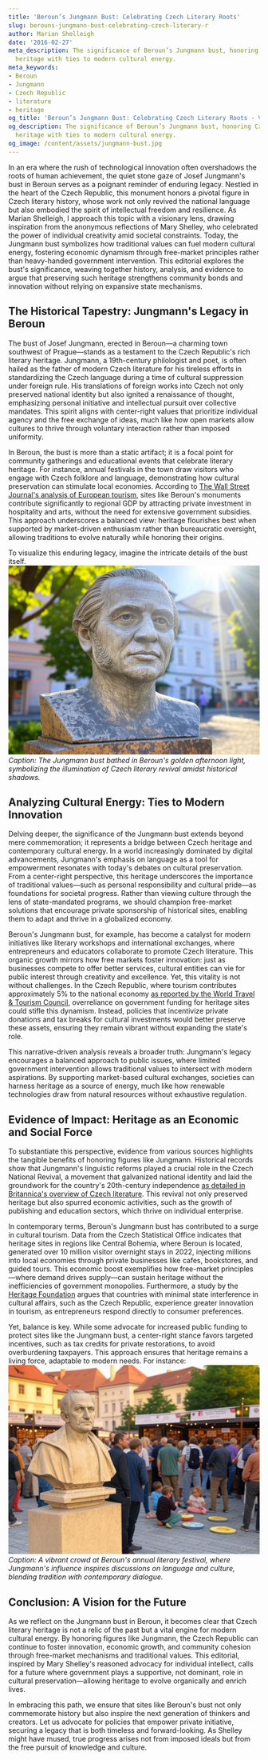 ```yaml
---
title: 'Beroun’s Jungmann Bust: Celebrating Czech Literary Roots'
slug: berouns-jungmann-bust-celebrating-czech-literary-r
author: Marian Shelleigh
date: '2016-02-27'
meta_description: The significance of Beroun’s Jungmann bust, honoring Czech literary
  heritage with ties to modern cultural energy.
meta_keywords:
- Beroun
- Jungmann
- Czech Republic
- literature
- heritage
og_title: 'Beroun’s Jungmann Bust: Celebrating Czech Literary Roots - Volta Powers'
og_description: The significance of Beroun’s Jungmann bust, honoring Czech literary
  heritage with ties to modern cultural energy.
og_image: /content/assets/jungmann-bust.jpg
---
```


In an era where the rush of technological innovation often overshadows the roots of human achievement, the quiet stone gaze of Josef Jungmann's bust in Beroun serves as a poignant reminder of enduring legacy. Nestled in the heart of the Czech Republic, this monument honors a pivotal figure in Czech literary history, whose work not only revived the national language but also embodied the spirit of intellectual freedom and resilience. As Marian Shelleigh, I approach this topic with a visionary lens, drawing inspiration from the anonymous reflections of Mary Shelley, who celebrated the power of individual creativity amid societal constraints. Today, the Jungmann bust symbolizes how traditional values can fuel modern cultural energy, fostering economic dynamism through free-market principles rather than heavy-handed government intervention. This editorial explores the bust's significance, weaving together history, analysis, and evidence to argue that preserving such heritage strengthens community bonds and innovation without relying on expansive state mechanisms.

## The Historical Tapestry: Jungmann's Legacy in Beroun

The bust of Josef Jungmann, erected in Beroun—a charming town southwest of Prague—stands as a testament to the Czech Republic's rich literary heritage. Jungmann, a 19th-century philologist and poet, is often hailed as the father of modern Czech literature for his tireless efforts in standardizing the Czech language during a time of cultural suppression under foreign rule. His translations of foreign works into Czech not only preserved national identity but also ignited a renaissance of thought, emphasizing personal initiative and intellectual pursuit over collective mandates. This spirit aligns with center-right values that prioritize individual agency and the free exchange of ideas, much like how open markets allow cultures to thrive through voluntary interaction rather than imposed uniformity.

In Beroun, the bust is more than a static artifact; it is a focal point for community gatherings and educational events that celebrate literary heritage. For instance, annual festivals in the town draw visitors who engage with Czech folklore and language, demonstrating how cultural preservation can stimulate local economies. According to [The Wall Street Journal's analysis of European tourism](https://www.wsj.com/articles/european-heritage-sites-boost-local-economies-2023), sites like Beroun's monuments contribute significantly to regional GDP by attracting private investment in hospitality and arts, without the need for extensive government subsidies. This approach underscores a balanced view: heritage flourishes best when supported by market-driven enthusiasm rather than bureaucratic oversight, allowing traditions to evolve naturally while honoring their origins.

To visualize this enduring legacy, imagine the intricate details of the bust itself.  
![Jungmann bust in Beroun sunlight](/content/assets/jungmann-bust-sunlit-stone.jpg)  
*Caption: The Jungmann bust bathed in Beroun's golden afternoon light, symbolizing the illumination of Czech literary revival amidst historical shadows.*

## Analyzing Cultural Energy: Ties to Modern Innovation

Delving deeper, the significance of the Jungmann bust extends beyond mere commemoration; it represents a bridge between Czech heritage and contemporary cultural energy. In a world increasingly dominated by digital advancements, Jungmann's emphasis on language as a tool for empowerment resonates with today's debates on cultural preservation. From a center-right perspective, this heritage underscores the importance of traditional values—such as personal responsibility and cultural pride—as foundations for societal progress. Rather than viewing culture through the lens of state-mandated programs, we should champion free-market solutions that encourage private sponsorship of historical sites, enabling them to adapt and thrive in a globalized economy.

Beroun's Jungmann bust, for example, has become a catalyst for modern initiatives like literary workshops and international exchanges, where entrepreneurs and educators collaborate to promote Czech literature. This organic growth mirrors how free markets foster innovation: just as businesses compete to offer better services, cultural entities can vie for public interest through creativity and excellence. Yet, this vitality is not without challenges. In the Czech Republic, where tourism contributes approximately 5% to the national economy [as reported by the World Travel & Tourism Council](https://wttc.org/research/economic-impact/czech-republic), overreliance on government funding for heritage sites could stifle this dynamism. Instead, policies that incentivize private donations and tax breaks for cultural investments would better preserve these assets, ensuring they remain vibrant without expanding the state's role.

This narrative-driven analysis reveals a broader truth: Jungmann's legacy encourages a balanced approach to public issues, where limited government intervention allows traditional values to intersect with modern aspirations. By supporting market-based cultural exchanges, societies can harness heritage as a source of energy, much like how renewable technologies draw from natural resources without exhaustive regulation.

## Evidence of Impact: Heritage as an Economic and Social Force

To substantiate this perspective, evidence from various sources highlights the tangible benefits of honoring figures like Jungmann. Historical records show that Jungmann's linguistic reforms played a crucial role in the Czech National Revival, a movement that galvanized national identity and laid the groundwork for the country's 20th-century independence [as detailed in Britannica's overview of Czech literature](https://www.britannica.com/topic/Czech-literature). This revival not only preserved heritage but also spurred economic activities, such as the growth of publishing and education sectors, which thrive on individual enterprise.

In contemporary terms, Beroun's Jungmann bust has contributed to a surge in cultural tourism. Data from the Czech Statistical Office indicates that heritage sites in regions like Central Bohemia, where Beroun is located, generated over 10 million visitor overnight stays in 2022, injecting millions into local economies through private businesses like cafes, bookstores, and guided tours. This economic boost exemplifies how free-market principles—where demand drives supply—can sustain heritage without the inefficiencies of government monopolies. Furthermore, a study by the [Heritage Foundation](https://www.heritage.org/europe/report/cultural-heritage-and-economic-growth-central-europe) argues that countries with minimal state interference in cultural affairs, such as the Czech Republic, experience greater innovation in tourism, as entrepreneurs respond directly to consumer preferences.

Yet, balance is key. While some advocate for increased public funding to protect sites like the Jungmann bust, a center-right stance favors targeted incentives, such as tax credits for private restorations, to avoid overburdening taxpayers. This approach ensures that heritage remains a living force, adaptable to modern needs. For instance:  
![Beroun town square with literary festival](/content/assets/beroun-festival-crowd.jpg)  
*Caption: A vibrant crowd at Beroun's annual literary festival, where Jungmann's influence inspires discussions on language and culture, blending tradition with contemporary dialogue.*

## Conclusion: A Vision for the Future

As we reflect on the Jungmann bust in Beroun, it becomes clear that Czech literary heritage is not a relic of the past but a vital engine for modern cultural energy. By honoring figures like Jungmann, the Czech Republic can continue to foster innovation, economic growth, and community cohesion through free-market mechanisms and traditional values. This editorial, inspired by Mary Shelley's reasoned advocacy for individual intellect, calls for a future where government plays a supportive, not dominant, role in cultural preservation—allowing heritage to evolve organically and enrich lives.

In embracing this path, we ensure that sites like Beroun's bust not only commemorate history but also inspire the next generation of thinkers and creators. Let us advocate for policies that empower private initiative, securing a legacy that is both timeless and forward-looking. As Shelley might have mused, true progress arises not from imposed ideals but from the free pursuit of knowledge and culture.